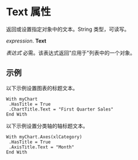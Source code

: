 
# Text 属性

返回或设置指定对象中的文本。String 类型，可读写。

 _expression_. **Text**

 _表达式_ 必需。该表达式返回"应用于"列表中的一个对象。


## 示例

以下示例设置图表的标题文本。


```
With myChart 
 .HasTitle = True 
 .ChartTitle.Text = "First Quarter Sales" 
End With
```

以下示例设置分类轴的轴标题文本。




```
With myChart.Axes(xlCategory) 
 .HasTitle = True 
 .AxisTitle.Text = "Month" 
End With
```

